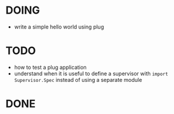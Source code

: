 # DOING

- write a simple hello world using plug

# TODO

- how to test a plug application
- understand when it is useful to define a supervisor with `import Supervisor.Spec` instead of using a separate module

# DONE
